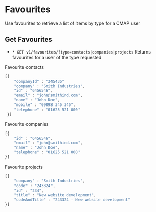 # Favourites
Use favourites to retrieve a list of items by type for a CMAP user

## Get Favourites
* `* GET v1/favourites/?type=contacts|companies|projects` Returns favourites for a user of the type requested

Favourite contacts
```javascript
[{ 
	"companyId" : "345435"
	"company" : "Smith Industries",
	"id" : "6456546",
	"email" : "john@smithind.com", 
	"name" : "John Doe",
	"mobile" : "09898 345 345",
	"telephone" : "01625 521 000"
 }]

```

Favourite companies
```javascript
[{
	"id" : "6456546",
	"email" : "john@smithind.com", 
	"name" : "John Doe",
	"telephone" : "01625 521 000"
}]
```

Favourite projects
```javascript
[{
	"company" : "Smith Industries",
	"code" : "243324",
	"id" : "234",
	"title" : "New website development",
	"codeAndTitle" : "243324 - New website development"
}]
```